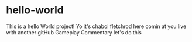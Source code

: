 # hello-world
This is a hello World project!
Yo it's chaboi fletchrod here comin at you live with another gitHub Gameplay Commentary let's do this
